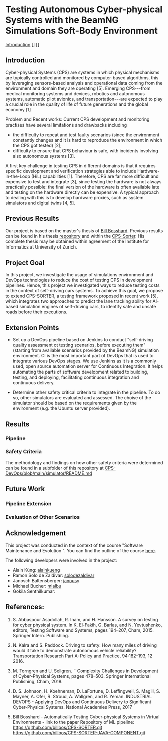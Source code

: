 # Testing Autonomous Cyber-physical Systems with the BeamNG Simulations Soft-Body Environment

[Introduction](#Introduction) [] []

## Introduction

Cyber-physical Systems (CPS) are systems in which physical mechanisms are typically controlled and monitored by computer-based algorithms, this by leveraging sensors-based analysis and operational data coming from the environment and domain they are operating [5]. Emerging CPS---from medical monitoring systems and devices, robotics and autonomous systems, automatic pilot avionics, and transportation---are expected to play a crucial role in the quality of life of future generations and the global economy [1]

Problem and Recent works: Current CPS development and monitoring practises have several limitations and drawbacks including

- the difficulty to repeat and test faulty scenarios (since the environment constantly changes and it is hard to reproduce the environment in which the CPS got tested) [2];
- difficulty to ensure that CPS behaviour is safe, with incidents involving also autonomous systems [3].

A first key challenge in testing CPS in different domains is that it requires specific development and verification strategies able to include Hardware-in-the-Loop (HiL) capabilities [1]. Therefore, CPS are far more difficult and expensive to test and integrate [3], since testing the hardware is not always practically possible: the final version of the hardware is often available late and testing on the hardware directly can be expensive. A typical approach to dealing with this is to develop hardware proxies, such as system simulators and digital twins [4, 5].

## Previous Results

Our project is based on the master's thesis of [Bill Bosshard](https://github.com/billbos). Previous results can be found in his thesis [repository](https://github.com/billbos/Master-Thesis-CPS-SORTER) and within the [CPS-Sorter](https://github.com/billbos/CPS-SORTER). His complete thesis may be obtained within agreement of the Institute for Informatics at University of Zurich.

## Project Goal

In this project, we investigate the usage of simulations environment and DevOps technologies to reduce the cost of testing CPS in development pipelines. Hence, this project we investigated ways to reduce testing costs in the context of self-driving cars systems. To achieve this goal, we propose to extend CPS-SORTER, a testing framework proposed in recent work [5], which integrates two approaches to predict the lane tracking ability for AI-based simulation engines of self-driving cars, to identify safe and unsafe roads before their executions.

## Extension Points

- Set up a DevOps pipeline based on Jenkins to conduct "self-driving quality assessment ot testing scenarios, before executing them" (starting from available scenarios provided by the BeamNG) simulation environment. CI is the most important part of DevOps that is used to integrate various DevOps stages. We use Jenkins as it is a commonly used, open source automation server for Continuous Integration. It helps automating the parts of software development related to building, testing, and deploying, facilitating continuous integration and continuous delivery.

- Determine other safety critical criteria to integrate in the pipeline. To do so, other simulators are evaluated and assessed. The choise of the simulator should be based on the requirements given by the environment (e.g. the Ubuntu server provided).

## Results

### Pipeline

### Safety Criteria

The methodology and findings on how other safety criteria were determined can be found in a subfolder of this repository at [CPS-DevOps/blob/main/simulator/README.md](https://github.com/janousy/CPS-DevOps/blob/main/simulator/README.md)

## Future Work

### Pipeline Extension

### Evaluation of Other Scenarios

## Acknowledgement

This project was conducted in the context of the course "Software Maintenance and Evolution ". You can find the outline of the course [here](https://www.ifi.uzh.ch/en/seal/teaching/courses/sme.html).

The following developers were involved in the project:

- Alain Küng: [alainkueng](https://github.com/alainkueng)
- Ramon Solo de Zaldivar: [solodezaldivar](https://github.com/solodezaldivar)
- Janosch Baltensberger: [janousy](https://github.com/janousy)
- Michael Bucher: [mialbu](https://github.com/mialbu)
- Gokila Senthilkumar:

## References:

1. S. Abbaspour Asadollah, R. Inam, and H. Hansson. A survey on testing for cyber physical system. In K. El-Fakih, G. Barlas, and N. Yevtushenko, editors, Testing Software and Systems, pages 194–207, Cham, 2015\. Springer Intern. Publishing.
2. N. Kalra and S. Paddock. Driving to safety: How many miles of driving would it take to demonstrate autonomous vehicle reliability? Transportation Research Part A: Policy and Practice, 94:182–193, 12 2016.
3. M. Torngren and U. Sellgren. ¨ Complexity Challenges in Development of Cyber-Physical Systems, pages 478–503\. Springer International Publishing, Cham, 2018.
4. D. S. Johnson, H. Koehneman, D. LaFortune, D. Leffingwell, S. Magill, S. Mayner, A. Ofer, R. Stroud, A. Wallgren, and R. Yeman. INDUSTRIAL DEVOPS - Applying DevOps and Continuous Delivery to Significant Cyber-Physical Systems. National Academies Press, 2017

5. Bill Bosshard - Automatically Testing Cyber-physical Systems in Virtual Environments - link to the paper Repository of ML pipeline: <https://github.com/billbos/CPS-SORTER.git> <https://github.com/billbos/CPS-SORTER-JAVA-COMPONENT.git>
